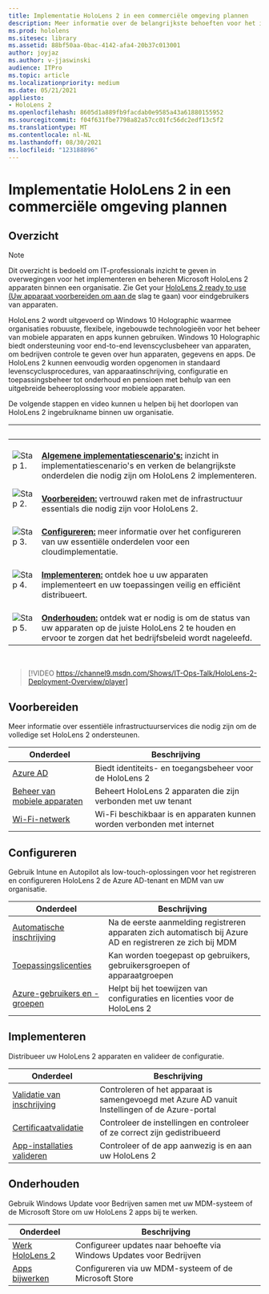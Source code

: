 ```yaml
---
title: Implementatie HoloLens 2 in een commerciële omgeving plannen
description: Meer informatie over de belangrijkste behoeften voor het implementeren en beheren van HoloLens in bedrijfsomgevingen, waaronder infrastructuur, Azure Active Directory en Mobile Device Management.
ms.prod: hololens
ms.sitesec: library
ms.assetid: 88bf50aa-0bac-4142-afa4-20b37c013001
author: joyjaz
ms.author: v-jjaswinski
audience: ITPro
ms.topic: article
ms.localizationpriority: medium
ms.date: 05/21/2021
appliesto:
- HoloLens 2
ms.openlocfilehash: 8605d1a889fb9facdab0e9585a43a61880155952
ms.sourcegitcommit: f04f631fbe7798a82a57cc01fc56dc2edf13c5f2
ms.translationtype: MT
ms.contentlocale: nl-NL
ms.lasthandoff: 08/30/2021
ms.locfileid: "123188896"
---
```

# <a name="planning-hololens-2-deployment-in-a-commercial-environment"></a>Implementatie HoloLens 2 in een commerciële omgeving plannen

## <a name="overview"></a>Overzicht

> [!NOTE]
> Dit overzicht is bedoeld om IT-professionals inzicht te geven in overwegingen voor het implementeren en beheren Microsoft HoloLens 2 apparaten binnen een organisatie. Zie Get your [HoloLens 2 ready to use (Uw apparaat voorbereiden om aan de](hololens2-setup.md) slag te gaan) voor eindgebruikers van apparaten.

HoloLens 2 wordt uitgevoerd op Windows 10 Holographic waarmee organisaties robuuste, flexibele, ingebouwde technologieën voor het beheer van mobiele apparaten en apps kunnen gebruiken. Windows 10 Holographic biedt ondersteuning voor end-to-end levenscyclusbeheer van apparaten, om bedrijven controle te geven over hun apparaten, gegevens en apps. De HoloLens 2 kunnen eenvoudig worden opgenomen in standaard levenscyclusprocedures, van apparaatinschrijving, configuratie en toepassingsbeheer tot onderhoud en pensioen met behulp van een uitgebreide beheeroplossing voor mobiele apparaten.

De volgende stappen en video kunnen u helpen bij het doorlopen van HoloLens 2 ingebruikname binnen uw organisatie.

| &nbsp; | &nbsp; |
|--|--|
| ![Stap 1.](images/1green.png)| <br/> **[Algemene implementatiescenario's:](hololens-requirements.md)** inzicht in implementatiescenario's en verken de belangrijkste onderdelen die nodig zijn om HoloLens 2 implementeren. |
| ![Stap 2.](images/2green.png)| <br/> **[Voorbereiden:](#prepare)** vertrouwd raken met de infrastructuur essentials die nodig zijn voor HoloLens 2. |
| ![Stap 3.](images/3green.png) | <br/> **[Configureren:](#configure)** meer informatie over het configureren van uw essentiële onderdelen voor een cloudimplementatie. |
| ![Stap 4.](images/4green.png) | <br/> **[Implementeren:](#deploy)** ontdek hoe u uw apparaten implementeert en uw toepassingen veilig en efficiënt distribueert. |
| ![Stap 5.](images/5green.png) | <br/> **[Onderhouden:](#maintain)** ontdek wat er nodig is om de status van uw apparaten op de juiste HoloLens 2 te houden en ervoor te zorgen dat het bedrijfsbeleid wordt nageleefd. |

<br/>

> [!VIDEO https://channel9.msdn.com/Shows/IT-Ops-Talk/HoloLens-2-Deployment-Overview/player]

## <a name="prepare"></a>Voorbereiden

Meer informatie over essentiële infrastructuurservices die nodig zijn om de volledige set HoloLens 2 ondersteunen.

| Onderdeel | Beschrijving |
|-----------|------------|
| [Azure AD](hololens-identity.md) | Biedt identiteits- en toegangsbeheer voor de HoloLens 2  |
| [Beheer van mobiele apparaten](hololens-mdm-configure.md)| Beheert HoloLens 2 apparaten die zijn verbonden met uw tenant  |
| [Wi-Fi-netwerk](hololens-commercial-infrastructure.md)| Wi-Fi beschikbaar is en apparaten kunnen worden verbonden met internet  |

## <a name="configure"></a>Configureren

Gebruik Intune en Autopilot als low-touch-oplossingen voor het registreren en configureren HoloLens 2 de Azure AD-tenant en MDM van uw organisatie.

| Onderdeel | Beschrijving |
|-----------|------------|
| [Automatische inschrijving](hololens-enroll-mdm.md#auto-enrollment-in-mdm) | Na de eerste aanmelding registreren apparaten zich automatisch bij Azure AD en registreren ze zich bij MDM  |
| [Toepassingslicenties](hololens2-cloud-connected-configure.md#application-licenses)| Kan worden toegepast op gebruikers, gebruikersgroepen of apparaatgroepen  |
| [Azure-gebruikers en -groepen](hololens2-cloud-connected-configure.md#azure-users-and-groups) | Helpt bij het toewijzen van configuraties en licenties voor de HoloLens 2  |

## <a name="deploy"></a>Implementeren

Distribueer uw HoloLens 2 apparaten en valideer de configuratie. 

| Onderdeel | Beschrijving |
|-----------|------------|
| [Validatie van inschrijving](hololens2-corp-connected-deploy.md#enrollment-validation) | Controleren of het apparaat is samengevoegd met Azure AD vanuit Instellingen of de Azure-portal |
| [Certificaatvalidatie](hololens2-corp-connected-deploy.md#wi-fi-certificate-validation) | Controleer de instellingen en controleer of ze correct zijn gedistribueerd |
| [App-installaties valideren](hololens2-corp-connected-deploy.md#validate-lob-app-install) | Controleer of de app aanwezig is en aan uw HoloLens 2 |

## <a name="maintain"></a>Onderhouden

Gebruik Windows Update voor Bedrijven samen met uw MDM-systeem of de Microsoft Store om uw HoloLens 2 apps bij te werken.

| Onderdeel | Beschrijving |
|-----------|------------|
| [Werk HoloLens 2](hololens-updates.md) | Configureer updates naar behoefte via Windows Updates voor Bedrijven |
| [Apps bijwerken](app-deploy-overview.md) | Configureren via uw MDM-systeem of de Microsoft Store
